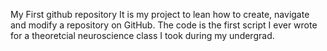 My First github repository
It is my project to lean how to create, navigate and modify a repository on GitHub.  The code is the first script I ever wrote for a theoretcial neuroscience class I took during my undergrad.


